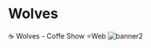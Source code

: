 # Wolves


☕ Wolves - Coffe Show ⭐Web
![banner2](https://user-images.githubusercontent.com/65210102/227077525-964533eb-b321-412d-addb-2e5a88922cd4.jpg)


